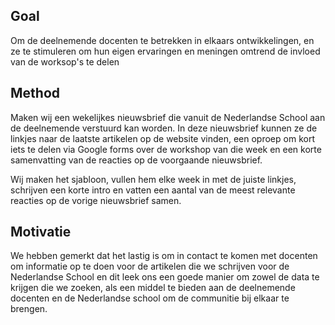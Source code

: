 ## Goal

Om de deelnemende docenten te betrekken in elkaars ontwikkelingen, en ze te stimuleren om hun eigen ervaringen en meningen omtrend de invloed van de worksop's te delen

## Method

Maken wij een wekelijkes nieuwsbrief die vanuit de Nederlandse School aan de deelnemende verstuurd kan worden. In deze nieuwsbrief kunnen ze de linkjes naar de laatste artikelen op de website vinden, een oproep om kort iets te delen via Google forms over de workshop van die week en een korte samenvatting van de reacties op de voorgaande nieuwsbrief.

Wij maken het sjabloon, vullen hem elke week in met de juiste linkjes, schrijven een korte intro en vatten een aantal van de meest relevante reacties op de vorige nieuwsbrief samen.

## Motivatie

We hebben gemerkt dat het lastig is om in contact te komen met docenten om informatie op te doen voor de artikelen die we schrijven voor de Nederlandse School en dit leek ons een goede manier om zowel de data te krijgen die we zoeken, als een middel te bieden aan de deelnemende docenten en de Nederlandse school om de communitie bij elkaar te brengen. 

